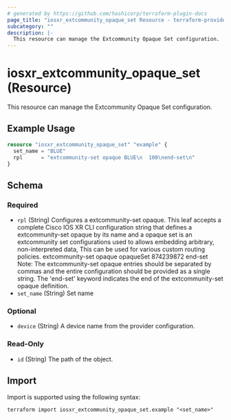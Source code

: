 ```yaml
---
# generated by https://github.com/hashicorp/terraform-plugin-docs
page_title: "iosxr_extcommunity_opaque_set Resource - terraform-provider-iosxr"
subcategory: ""
description: |-
  This resource can manage the Extcommunity Opaque Set configuration.
---
```


# iosxr_extcommunity_opaque_set (Resource)

This resource can manage the Extcommunity Opaque Set configuration.

## Example Usage

```terraform
resource "iosxr_extcommunity_opaque_set" "example" {
  set_name = "BLUE"
  rpl      = "extcommunity-set opaque BLUE\n  100\nend-set\n"
}
```

<!-- schema generated by tfplugindocs -->
## Schema

### Required

- `rpl` (String) Configures a extcommunity-set opaque. This leaf accepts a complete Cisco IOS XR CLI configuration string that defines a extcommunity-set opaque by its name and a opaque set is an extcommunity set configurations used to allows embedding arbitrary, non-interpreted data, This can be used for various custom routing policies.  extcommunity-set opaque opaqueSet 874239872 end-set  Note: The extcommunity-set opaque entries should be separated by commas and the entire configuration should be provided as a single string. The 'end-set' keyword indicates the end of the extcommunity-set opaque definition.
- `set_name` (String) Set name

### Optional

- `device` (String) A device name from the provider configuration.

### Read-Only

- `id` (String) The path of the object.

## Import

Import is supported using the following syntax:

```shell
terraform import iosxr_extcommunity_opaque_set.example "<set_name>"
```
